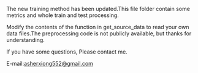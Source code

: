 The new training method has been updated.This file folder contain some metrics and whole train and test processing.




Modify the contents of the function in get_source_data to read your own data files.The preprocessing code is not publicly available, but thanks for understanding.




If you have some questions, Please contact me.




E-mail:asherxiong552@gmail.com
